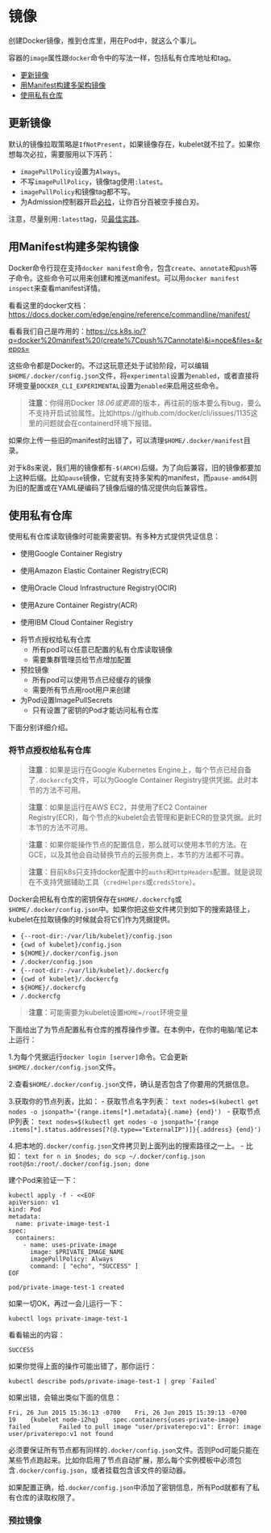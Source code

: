 # 镜像

创建Docker镜像，推到仓库里，用在Pod中，就这么个事儿。

容器的`image`属性跟`docker`命令中的写法一样，包括私有仓库地址和tag。

- [更新镜像](#更新镜像)
- [用Manifest构建多架构镜像](#用Manifest构建多架构镜像)
- [使用私有仓库](#使用私有仓库)

## 更新镜像

默认的镜像拉取策略是`IfNotPresent`，如果镜像存在，kubelet就不拉了。如果你想每次必拉，需要服用以下泻药：

- `imagePullPolicy`设置为`Always`。
- 不写`imagePullPolicy`，镜像tag使用`:latest`。
- `imagePullPolicy`和镜像tag都不写。
- 为Admission控制器开启[必拉]()，让你百分百被空手接白刃。

注意，尽量别用`:latest`tag，见[最佳实践]()。

## 用Manifest构建多架构镜像

Docker命令行现在支持`docker manifest`命令，包含`create`、`annotate`和`push`等子命令。这些命令可以用来创建和推送manifest。可以用`docker manifest inspect`来查看manifest详情。

看看这里的docker文档：https://docs.docker.com/edge/engine/reference/commandline/manifest/

看看我们自己是咋用的：https://cs.k8s.io/?q=docker%20manifest%20(create%7Cpush%7Cannotate)&i=nope&files=&repos=
           
这些命令都是Docker的。不过这玩意还处于试验阶段，可以编辑`$HOME/.docker/config.json`文件，将`experimental`设置为`enabled`，或者直接将环境变量`DOCKER_CLI_EXPERIMENTAL`设置为`enabled`来启用这些命令。

>**注意**：你得用Docker *18.06或更高*的版本，再往前的版本要么有bug，要么不支持开启试验属性。比如https://github.com/docker/cli/issues/1135这里的问题就会在containerd环境下报错。

如果你上传一些旧的manifest时出错了，可以清理`$HOME/.docker/manifest`目录。

对于k8s来说，我们用的镜像都有`-$(ARCH)`后缀。为了向后兼容，旧的镜像都要加上这种后缀。比如`pause`镜像，它就有支持多架构的manifest，而`pause-amd64`则为旧的配置或在YAML硬编码了镜像后缀的情况提供向后兼容性。

## 使用私有仓库

使用私有仓库读取镜像时可能需要密钥。有多种方式提供凭证信息：

- 使用Google Container Registry

[^_^]: TODO

- 使用Amazon Elastic Container Registry(ECR)

[^_^]: TODO

- 使用Oracle Cloud Infrastructure Registry(OCIR)

[^_^]: TODO

- 使用Azure Container Registry(ACR)

[^_^]: TODO

- 使用IBM Cloud Container Registry

[^_^]: TODO

- 将节点授权给私有仓库
    - 所有pod可以任意已配置的私有仓库读取镜像
    - 需要集群管理员给节点增加配置
- 预拉镜像
    - 所有pod可以使用节点已经缓存的镜像
    - 需要所有节点用root用户来创建
- 为Pod设置ImagePullSecrets
    - 只有设置了密钥的Pod才能访问私有仓库

下面分别详细介绍。

### 将节点授权给私有仓库

>**注意**：如果是运行在Google Kubernetes Engine上，每个节点已经自备了`.dockercfg`文件，可以为Google Container Registry提供凭据。此时本节的方法不可用。

>**注意**：如果是运行在AWS EC2，并使用了EC2 Container Registry(ECR)，每个节点的kubelet会去管理和更新ECR的登录凭据。此时本节的方法不可用。

>**注意**：如果你能操作节点的配置信息，那么就可以使用本节的方法。在GCE，以及其他会自动替换节点的云服务商上，本节的方法都不可靠。

>**注意**：目前k8s只支持docker配置中的`auths`和`HttpHeaders`配置。就是说现在不支持凭据辅助工具（`credHelpers`或`credsStore`）。

Docker会把私有仓库的密钥保存在`$HOME/.dockercfg`或`$HOME/.docker/config.json`中。如果你把这些文件拷贝到如下的搜索路径上，kubelet在拉取镜像的时候就会将它们作为凭据提供。

- `{--root-dir:-/var/lib/kubelet}/config.json`
- `{cwd of kubelet}/config.json`
- `${HOME}/.docker/config.json`
- `/.docker/config.json`
- `{--root-dir:-/var/lib/kubelet}/.dockercfg`
- `{cwd of kubelet}/.dockercfg`
- `${HOME}/.dockercfg`
- `/.dockercfg`

>**注意**：可能需要为kubelet设置`HOME=/root`环境变量

下面给出了为节点配置私有仓库的推荐操作步骤。在本例中，在你的电脑/笔记本上运行：

1.为每个凭据运行`docker login [server]`命令。它会更新`$HOME/.docker/config.json`文件。

2.查看`$HOME/.docker/config.json`文件，确认是否包含了你要用的凭据信息。

3.获取你的节点列表，比如：
    - 获取节点名字列表：
    ```text
    nodes=$(kubectl get nodes -o jsonpath='{range.items[*].metadata}{.name} {end}')
    ```
    - 获取节点IP列表：
    ```text
    nodes=$(kubectl get nodes -o jsonpath='{range .items[*].status.addresses[?(@.type=="ExternalIP")]}{.address} {end}')
    ```
    
4.把本地的`.docker/config.json`文件拷贝到上面列出的搜索路径之一上。
    - 比如：
    ```text
    for n in $nodes; do scp ~/.docker/config.json
    root@$n:/root/.docker/config.json; done
    ```

建个Pod来验证一下：

```text
kubectl apply -f - <<EOF
apiVersion: v1
kind: Pod
metadata:
  name: private-image-test-1
spec:
  containers:
    - name: uses-private-image
      image: $PRIVATE_IMAGE_NAME
      imagePullPolicy: Always
      command: [ "echo", "SUCCESS" ]
EOF
```

```text
pod/private-image-test-1 created
```

如果一切OK，再过一会儿运行一下：

```text
kubectl logs private-image-test-1
```

看看输出的内容：

```text
SUCCESS
```

如果你觉得上面的操作可能出错了，那你运行：

```text
kubectl describe pods/private-image-test-1 | grep `Failed`
```

如果出错，会输出类似下面的信息：

```text
Fri, 26 Jun 2015 15:36:13 -0700    Fri, 26 Jun 2015 15:39:13 -0700    19    {kubelet node-i2hq}    spec.containers{uses-private-image}    failed        Failed to pull image "user/privaterepo:v1": Error: image user/privaterepo:v1 not found
```

必须要保证所有节点都有同样的`.docker/config.json`文件。否则Pod可能只能在某些节点跑起来。比如你启用了节点自动扩展，那么每个实例模板中必须包含`.docker/config.json`，或者挂载包含该文件的驱动器。

如果配置正确，给`.docker/config.json`中添加了密钥信息，所有Pod就都有了私有仓库的读取权限了。

### 预拉镜像